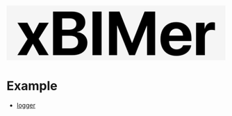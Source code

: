 <p align='center'>
<img src='../_images/logo.png' width='512px'/>
</p>

# Example

- [logger](./src/xir_logger.py)
